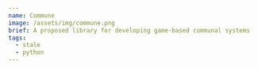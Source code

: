 ```yaml
---
name: Commune
image: /assets/img/commune.png
brief: A proposed library for developing game-based communal systems
tags:
  - stale
  - python
---
```


